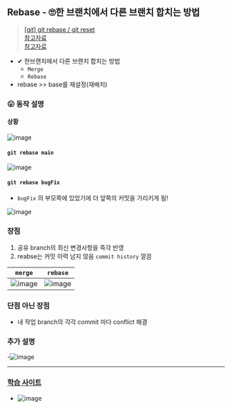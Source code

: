 ## Rebase - 🙄한 브랜치에서 다른 브랜치 합치는 방법
> [[git] git rebase / git reset](https://velog.io/@april_5/git-git-rebase) <br>
> [참고자료](https://seosh817.tistory.com/240#%EB%--%B-%--%EC%-E%--%EC%--%--%--branch%EC%-D%--%--%EA%B-%--%EA%B-%--%--commit%EB%A-%--%EB%-B%A-%--conflict%EB%A-%BC%--%ED%--%B-%EA%B-%B-%ED%--%B-%EC%--%BC%--%ED%--%-C%EB%-B%A--) <br>
> [참고자료](https://velog.io/@kwonh/Git-Rebase%EB%9E%80)
- ✔ 한브랜치에서 다른 브랜치 합치는 방법
  - `Merge`
  - `Rebase`
- rebase >> base를 재설정(재배치)

### 😛 동작 설명
#### 상황
![image](https://user-images.githubusercontent.com/61215550/226495739-8313bfb9-dcae-4e6a-ba70-cce32afba29f.png)

#### `git rebase main`
![image](https://user-images.githubusercontent.com/61215550/226495771-631805a0-8e89-468e-9976-d21205633eca.png)

#### `git rebase bugFix`
- `bugFix` 의 부모쪽에 있었기에 더 앞쪽의 커밋을 가리키게 됨!

![image](https://user-images.githubusercontent.com/61215550/226495916-18dee4ea-fc64-4422-af22-e270e475dbc3.png)


### 장점
1. 공유 branch의 최신 변경사항을 즉각 반영
2. reabse는 커밋 이력 남지 않음 `commit history` 깔끔


|`merge`|`rebase`|
|---|---|
|![image](https://user-images.githubusercontent.com/61215550/226493847-2a29e17e-5804-4d89-a6ab-8f56eed51fad.png)|![image](https://user-images.githubusercontent.com/61215550/226493853-8a7f66b7-8c29-4e41-8813-f58a911b3712.png)|

### 단점 아닌 장점
- 내 작업 branch의 각각 commit 마다 conflict 해결

### 추가 설명
-![image](https://user-images.githubusercontent.com/61215550/226494164-2fef4095-482c-42db-9354-51590ad607f2.png)

---
### [학습 사이트](https://learngitbranching.js.org/?locale=ko)
- ![image](https://user-images.githubusercontent.com/61215550/226495554-5b5d7fa6-e929-42c5-9832-12f410fcc15a.png)

